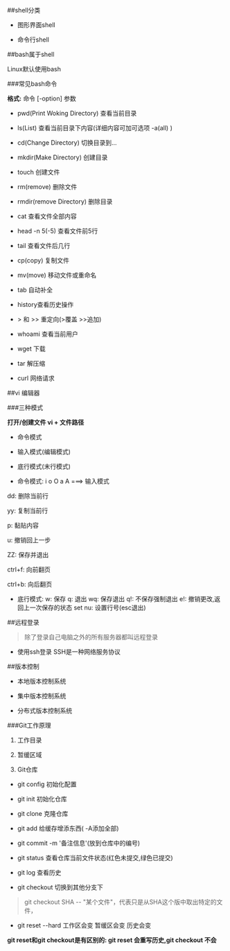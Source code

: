##shell分类

* 图形界面shell

* 命令行shell

##bash属于shell

Linux默认使用bash

###常见bash命令

**格式:** 命令 [-option] 参数

* pwd(Print Woking Directory) 查看当前目录

* ls(List) 查看当前目录下内容(详细内容可加可选项 -a(all) )

* cd(Change Directory) 切换目录到...

* mkdir(Make Directory) 创建目录

* touch 创建文件

* rm(remove) 删除文件

* rmdir(remove Directory) 删除目录

* cat 查看文件全部内容

* head -n 5(-5) 查看文件前5行

* tail 查看文件后几行

* cp(copy) 复制文件

* mv(move) 移动文件或重命名

* tab 自动补全

* history查看历史操作

* \> 和 >> 重定向(>覆盖 >>追加)

* whoami 查看当前用户

* wget 下载

* tar 解压缩

* curl 网络请求

##vi 编辑器

###三种模式

**打开/创建文件 vi + 文件路径**

 * 命令模式

 * 输入模式(编辑模式)

 * 底行模式(末行模式)

* 命令模式: i o O a A ===> 输入模式

 dd: 删除当前行

 yy: 复制当前行

 p: 黏贴内容

 u: 撤销回上一步

 ZZ: 保存并退出

 ctrl+f: 向前翻页

 ctrl+b: 向后翻页

* 底行模式: w: 保存 q: 退出 wq: 保存退出 q!: 不保存强制退出 e!: 撤销更改,返回上一次保存的状态 set nu: 设置行号(esc退出)

##远程登录

>除了登录自己电脑之外的所有服务器都叫远程登录

* 使用ssh登录 SSH是一种网络服务协议

##版本控制

* 本地版本控制系统

* 集中版本控制系统

* 分布式版本控制系统

###Git工作原理

 1. 工作目录



 2. 暂缓区域



 3. Git仓库



* git config 初始化配置

* git init 初始化仓库

* git clone 克隆仓库

* git add 给缓存增添东西( -A添加全部)

* git commit -m '备注信息'(放到仓库中的编号)

* git status 查看仓库当前文件状态(红色未提交,绿色已提交)

* git log 查看历史

* git checkout 切换到其他分支下

>git checkout SHA -- "某个文件"，代表只是从SHA这个版中取出特定的文件，

* git reset --hard 工作区会变 暂缓区会变 历史会变



**git reset和git checkout是有区别的: git reset 会重写历史,git checkout 不会**
















